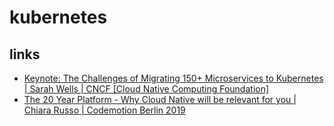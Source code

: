 # kubernetes

## links
* [Keynote: The Challenges of Migrating 150+ Microservices to Kubernetes | Sarah Wells | CNCF [Cloud Native Computing Foundation]](https://www.youtube.com/watch?v=H06qrNmGqyE)
* [The 20 Year Platform - Why Cloud Native will be relevant for you | Chiara Russo | Codemotion Berlin 2019](https://www.youtube.com/watch?v=f71zBg0avgU)
